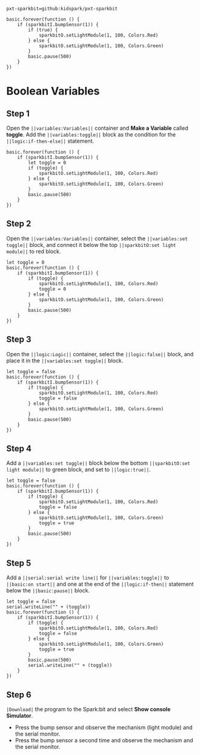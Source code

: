 ```package
pxt-sparkbit=github:kidspark/pxt-sparkbit
```

```template
basic.forever(function () {
    if (sparkbitI.bumpSensor(1)) {
        if (true) {
            sparkbitO.setLightModule(1, 100, Colors.Red)
        } else {
            sparkbitO.setLightModule(1, 100, Colors.Green)
        }
        basic.pause(500)
    }
})
```

# Boolean Variables

## Step 1

Open the ``||variables:Variables||`` container and **Make a Variable** called **toggle**. Add the ``||variables:toggle||`` block as the condition for the ``||logic:if-then-else||`` statement.

```blocks
basic.forever(function () {
    if (sparkbitI.bumpSensor(1)) {
        let toggle = 0
        if (toggle) {
            sparkbitO.setLightModule(1, 100, Colors.Red)
        } else {
            sparkbitO.setLightModule(1, 100, Colors.Green)
        }
        basic.pause(500)
    }
})
```

## Step 2

Open the ``||variables:Variables||`` container, select the ``||variables:set toggle||`` block, and connect it below the top ``||sparkbitO:set light module||`` to red block.

```blocks
let toggle = 0
basic.forever(function () {
    if (sparkbitI.bumpSensor(1)) {
        if (toggle) {
            sparkbitO.setLightModule(1, 100, Colors.Red)
            toggle = 0
        } else {
            sparkbitO.setLightModule(1, 100, Colors.Green)
        }
        basic.pause(500)
    }
})
```

## Step 3

Open the ``||logic:Logic||`` container, select the ``||logic:false||`` block, and place it in the ``||variables:set toggle||`` block.

```blocks
let toggle = false
basic.forever(function () {
    if (sparkbitI.bumpSensor(1)) {
        if (toggle) {
            sparkbitO.setLightModule(1, 100, Colors.Red)
            toggle = false
        } else {
            sparkbitO.setLightModule(1, 100, Colors.Green)
        }
        basic.pause(500)
    }
})
```

## Step 4

Add a ``||variables:set toggle||`` block below the bottom ``||sparkbitO:set light module||`` to green block, and set to ``||logic:true||``.

```blocks
let toggle = false
basic.forever(function () {
    if (sparkbitI.bumpSensor(1)) {
        if (toggle) {
            sparkbitO.setLightModule(1, 100, Colors.Red)
            toggle = false
        } else {
            sparkbitO.setLightModule(1, 100, Colors.Green)
            toggle = true
        }
        basic.pause(500)
    }
})
```

## Step 5

Add a ``||serial:serial write line||`` for ``||variables:toggle||`` to ``||basic:on start||`` and one at the end of the ``||logic:if-then||`` statement below the ``||basic:pause||`` block.

```blocks
let toggle = false
serial.writeLine("" + (toggle))
basic.forever(function () {
    if (sparkbitI.bumpSensor(1)) {
        if (toggle) {
            sparkbitO.setLightModule(1, 100, Colors.Red)
            toggle = false
        } else {
            sparkbitO.setLightModule(1, 100, Colors.Green)
            toggle = true
        }
        basic.pause(500)
        serial.writeLine("" + (toggle))
    }
})
```

## Step 6

``|Download|`` the program to the Spark:bit and select **Show console Simulator**.
* Press the bump sensor and observe the mechanism (light module) and the serial monitor.
* Press the bump sensor a second time and observe the mechanism and the serial monitor.